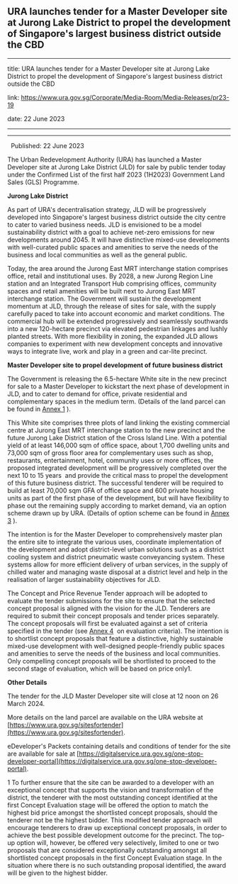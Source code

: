 ## URA launches tender for a Master Developer site at Jurong Lake District to propel the development of Singapore's largest business district outside the CBD
---
title: URA launches tender for a Master Developer site at Jurong Lake District to propel the development of Singapore's largest business district outside the CBD

link: https://www.ura.gov.sg/Corporate/Media-Room/Media-Releases/pr23-19

date: 22 June 2023

---

----------------------------------------------------------------------------------------------------------------------------------------------------------

  Published: 22 June 2023

The Urban Redevelopment Authority (URA) has launched a Master Developer site at Jurong Lake District (JLD) for sale by public tender today under the Confirmed List of the first half 2023 (1H2023) Government Land Sales (GLS) Programme.  
  
**Jurong Lake District**   
  
As part of URA's decentralisation strategy, JLD will be progressively developed into Singapore's largest business district outside the city centre to cater to varied business needs. JLD is envisioned to be a model sustainability district with a goal to achieve net-zero emissions for new developments around 2045. It will have distinctive mixed-use developments with well-curated public spaces and amenities to serve the needs of the business and local communities as well as the general public.   
  
Today, the area around the Jurong East MRT interchange station comprises office, retail and institutional uses. By 2028, a new Jurong Region Line station and an Integrated Transport Hub comprising offices, community spaces and retail amenities will be built next to Jurong East MRT interchange station. The Government will sustain the development momentum at JLD, through the release of sites for sale, with the supply carefully paced to take into account economic and market conditions. The commercial hub will be extended progressively and seamlessly southwards into a new 120-hectare precinct via elevated pedestrian linkages and lushly planted streets. With more flexibility in zoning, the expanded JLD allows companies to experiment with new development concepts and innovative ways to integrate live, work and play in a green and car-lite precinct.  
  
**Master Developer site to propel development of future business district**  
  
The Government is releasing the 6.5-hectare White site in the new precinct for sale to a Master Developer to kickstart the next phase of development in JLD, and to cater to demand for office, private residential and complementary spaces in the medium term. (Details of the land parcel can be found in [Annex 1](https://www.ura.gov.sg/-/media/Corporate/Media-Room/2023/Jun/URA-pr23-19a_v4.pdf) ).

This White site comprises three plots of land linking the existing commercial centre at Jurong East MRT interchange station to the new precinct and the future Jurong Lake District station of the Cross Island Line. With a potential yield of at least 146,000 sqm of office space, about 1,700 dwelling units and 73,000 sqm of gross floor area for complementary uses such as shop, restaurants, entertainment, hotel, community uses or more offices, the proposed integrated development will be progressively completed over the next 10 to 15 years  and provide the critical mass to propel the development of this future business district. The successful tenderer will be required to build at least 70,000 sqm GFA of office space and 600 private housing units as part of the first phase of the development, but will have flexibility to phase out the remaining supply according to market demand, via an option scheme drawn up by URA. (Details of option scheme can be found in [Annex 3](https://www.ura.gov.sg/-/media/Corporate/Media-Room/2023/Jun/URA-pr23-19c.pdf) ).   
  
The intention is for the Master Developer to comprehensively master plan the entire site to integrate the various uses, coordinate implementation of the development and adopt district-level urban solutions such as a district cooling system and district pneumatic waste conveyancing system. These systems allow for more efficient delivery of urban services, in the supply of chilled water and managing waste disposal at a district level and help in the realisation of larger sustainability objectives for JLD.    
  
The Concept and Price Revenue Tender approach will be adopted to evaluate the tender submissions for the site to ensure that the selected concept proposal is aligned with the vision for the JLD. Tenderers are required to submit their concept proposals and tender prices separately. The concept proposals will first be evaluated against a set of criteria specified in the tender (see [Annex 4](https://www.ura.gov.sg/-/media/Corporate/Media-Room/2023/Jun/URA-pr23-19d.pdf)  on evaluation criteria). The intention is to shortlist concept proposals that feature a distinctive, highly sustainable mixed-use development with well-designed people-friendly public spaces and amenities to serve the needs of the business and local communities. Only compelling concept proposals will be shortlisted to proceed to the second stage of evaluation, which will be based on price only1.  
  
**Other Details**  
  
The tender for the JLD Master Developer site will close at 12 noon on 26 March 2024.   
  
More details on the land parcel are available on the URA website at [https://www.ura.gov.sg/sitesfortender](https://www.ura.gov.sg/sitesfortender).  
  
eDeveloper's Packets containing details and conditions of tender for the site are available for sale at [https://digitalservice.ura.gov.sg/one-stop-developer-portal](https://digitalservice.ura.gov.sg/one-stop-developer-portal).



1 To further ensure that the site can be awarded to a developer with an exceptional concept that supports the vision and transformation of the district, the tenderer with the most outstanding concept identified at the first Concept Evaluation stage will be offered the option to match the highest bid price amongst the shortlisted concept proposals, should the tenderer not be the highest bidder. This modified tender approach will encourage tenderers to draw up exceptional concept proposals, in order to achieve the best possible development outcome for the precinct. The top-up option will, however, be offered very selectively, limited to one or two proposals that are considered exceptionally outstanding amongst all shortlisted concept proposals in the first Concept Evaluation stage. In the situation where there is no such outstanding proposal identified, the award will be given to the highest bidder.